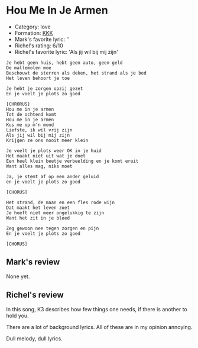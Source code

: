 # Hou Me In Je Armen

 * Category: love
 * Formation: [KKK](Kkk.md)
 * Mark's  favorite lyric: ''
 * Richel's rating: 6/10
 * Richel's favorite lyric: 'Als jij wil bij mij zijn'


```
Je hebt geen huis, hebt geen auto, geen geld
De mallemolen moe
Beschouwt de sterren als deken, het strand als je bed
Het leven behoort je toe

Je hebt je zorgen opzij gezet
En je voelt je plots zo goed

[CHRORUS]
Hou me in je armen
Tot de ochtend komt
Hou me in je armen
Kus me op m'n mond
Liefste, ik wil vrij zijn
Als jij wil bij mij zijn
Krijgen ze ons nooit meer klein

Je voelt je plots weer OK in je huid
Het maakt niet uit wat je doet
Een heel klein beetje verbeelding en je komt eruit
Want alles mag, niks moet

Ja, je stemt af op een ander geluid
en je voelt je plots zo goed

[CHORUS]

Het strand, de maan en een fles rode wijn
Dat maakt het leven zoet
Je hoeft niet meer ongelukkig te zijn
Want het zit in je bloed

Zeg gewoon nee tegen zorgen en pijn
En je voelt je plots zo goed

[CHORUS]
```
## Mark's review

None yet.

## Richel's review

In this song, K3 describes how few things one needs, if there is another to hold you.

There are a lot of background lyrics. All of these are in my opinion annoying.

Dull melody, dull lyrics.
